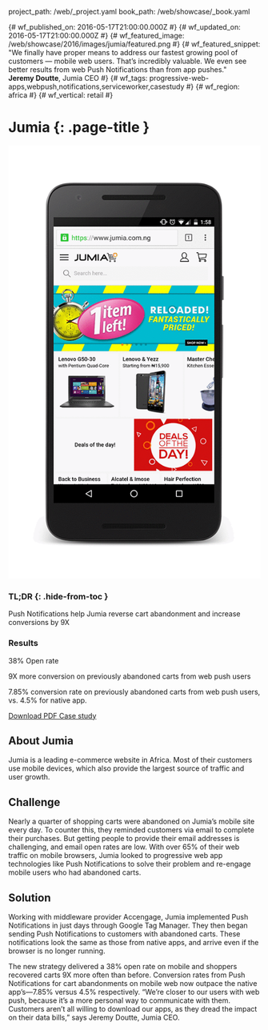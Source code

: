 project_path: /web/_project.yaml
book_path: /web/showcase/_book.yaml

{# wf_published_on: 2016-05-17T21:00:00.000Z #}
{# wf_updated_on: 2016-05-17T21:00:00.000Z #}
{# wf_featured_image: /web/showcase/2016/images/jumia/featured.png #}
{# wf_featured_snippet: "We finally have proper means to address our fastest growing pool of customers — mobile web users. That’s incredibly valuable. We even see better results from web Push Notifications than from app pushes."<br><b>Jeremy Doutte</b>, Jumia CEO #}
{# wf_tags: progressive-web-apps,webpush,notifications,serviceworker,casestudy #}
{# wf_region: africa #}
{# wf_vertical: retail #}

# Jumia {: .page-title }

<img src="images/jumia/jumia_framed.gif" class="attempt-right">

### TL;DR {: .hide-from-toc }

Push Notifications help Jumia reverse cart abandonment and increase
conversions by 9X

### Results

<span class="compare-yes"></span> 38% Open rate

<span class="compare-yes"></span> 9X more conversion on previously abandoned
carts from web push users

<span class="compare-yes"></span>7.85% conversion rate on previously abandoned
carts from web push users, vs. 4.5% for native app.

<a class="button button-primary" href="pdfs/jumia.pdf">
  Download PDF Case study
</a>

## About Jumia

Jumia is a leading e-commerce website in Africa. Most of their customers use
mobile devices, which also provide the largest source of traffic and user
growth.

## Challenge

Nearly a quarter of shopping carts were abandoned on Jumia’s mobile site
every day. To counter this, they reminded customers via email to complete
their purchases. But getting people to provide their email addresses is
challenging, and email open rates are low. With over 65% of their web traffic
on mobile browsers, Jumia looked to progressive web app technologies like
Push Notifications to solve their problem and re-engage mobile users who
had abandoned carts.

## Solution

Working with middleware provider Accengage, Jumia implemented Push
Notifications in just days through Google Tag Manager. They then began
sending Push Notifications to customers with abandoned carts. These
notifications look the same as those from native apps, and arrive even
if the browser is no longer running.

The new strategy delivered a 38% open rate on mobile and shoppers recovered
carts 9X more often than before. Conversion rates from Push Notifications
for cart abandonments on mobile web now outpace the native app’s—7.85%
versus 4.5% respectively. “We’re closer to our users with web push, because
it’s a more personal way to communicate with them. Customers aren’t all
willing to download our apps, as they dread the impact on their data bills,”
says Jeremy Doutte, Jumia CEO.
